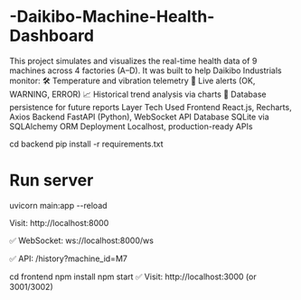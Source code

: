 # -Daikibo-Machine-Health-Dashboard
This project simulates and visualizes the real-time health data of 9 machines across 4 factories (A–D). It was built to help Daikibo Industrials monitor:  🛠️ Temperature and vibration telemetry  🔴 Live alerts (OK, WARNING, ERROR)  📈 Historical trend analysis via charts  💾 Database persistence for future reports
Layer	Tech Used
Frontend	React.js, Recharts, Axios
Backend	FastAPI (Python), WebSocket API
Database	SQLite via SQLAlchemy ORM
Deployment	Localhost, production-ready APIs

cd backend
pip install -r requirements.txt

# Run server
uvicorn main:app --reload

 Visit: http://localhost:8000

✅ WebSocket: ws://localhost:8000/ws

✅ API: /history?machine_id=M7

cd frontend
npm install
npm start
✅ Visit: http://localhost:3000 (or 3001/3002)
